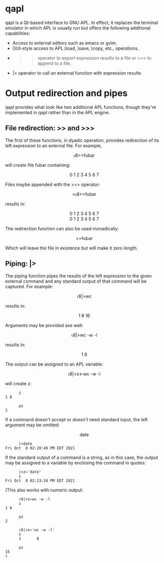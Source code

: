 # qapl

qapl is a Qt-based interface to GNU APL.  In effect, it replaces the terminal
emulator in which APL is usually run but offers the following additional
capabilities:

+ Access to external editors such as emacs or gvim.
+ GUI-style access to APL )load, )save, )copy, etc., operations.
+ >> operator to export expression results to a file or >>> to append to a file.
+ |> operator to call an external function with expression results


<h1>Output redirection and pipes</h1>

qapl provides what look like two additional APL functions, though they're
implemented in qapl rather than in the APL engine.

<h2>File redirection:  >> and >>></h2>

The first of these functions, in dyadic operation, provides redirection of its
left expression to an external file.  For example, 

<p style="text-align: center;">⍳8>>fubar</p>

will create file fubar containing:

<p style="text-align: center;">0 1 2 3 4 5 6 7</p>

Files maybe appended with the >>> operator:

<p style="text-align: center;">>⍳8>>fubar</p>

results in:
<p style="text-align: center;">0 1 2 3 4 5 6 7<br>0 1 2 3 4 5 6 7</p>

The redirection function can also be used monadically:

<p style="text-align: center;">>>fubar</p>

Which will leave the file in existence but will make it zero length.

<h2>Piping:  |></h2>

The piping function pipes the results of the left expression to the given
external command and any standard output of that command will be captured.
For example:

<p style="text-align: center;">⍳8|>wc</p>

results in:

<p style="text-align: center;">1       8      16</p>

Arguments may be provided ase well:

<p style="text-align: center;">⍳8|>wc -w -l</p>

results in:

<p style="text-align: center;">1       8</p>


The output can be assigned to an APL variable:

<p style="text-align: center;">⍳8|>z←wc -w -l</p>

will create z:

```
      z
1 8

      ⍴z
2
```

If a command doesn't accept or doesn't need standard input, the left argument
may be omitted:

<p style="text-align: center;">date</p>

```
      |>date
Fri Oct  8 02:20:49 PM EDT 2021
```

If the standard output of a command is a string, as in this case, the output
may be assigned to a variable by enclosing the command in quotes:

```
      |>z←'date'
      z
Fri Oct  8 02:23:34 PM EDT 2021
```

(This also works with numeric output:

```
      ⍳8|>z←wc -w -l
      z
1 8

      ⍴z
2

      ⍳8|>z←'wc -w -l'
      z
      1       8

      ⍴z
15
)


